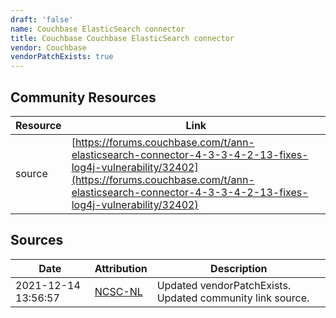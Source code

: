 ```yaml
---
draft: 'false'
name: Couchbase ElasticSearch connector
title: Couchbase Couchbase ElasticSearch connector
vendor: Couchbase
vendorPatchExists: true
---
```



## Community Resources
| Resource | Link |
| --- | --- |
| source | [https://forums.couchbase.com/t/ann-elasticsearch-connector-4-3-3-4-2-13-fixes-log4j-vulnerability/32402](https://forums.couchbase.com/t/ann-elasticsearch-connector-4-3-3-4-2-13-fixes-log4j-vulnerability/32402) |


## Sources
| Date | Attribution | Description |
| --- | --- | --- |
| 2021-12-14 13:56:57 | [NCSC-NL](https://github.com/NCSC-NL/log4shell/blob/main/software/README.md) | Updated vendorPatchExists. Updated community link source.  |

